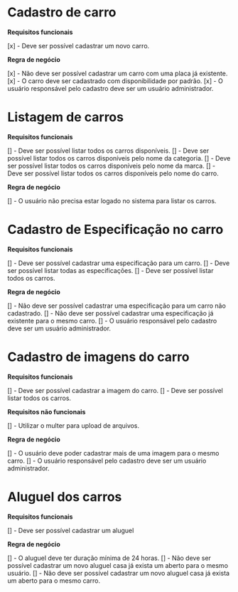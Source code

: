 # Cadastro de carro

**Requisitos funcionais**

[x] - Deve ser possível cadastrar um novo carro.

**Regra de negócio**

[x] - Não deve ser possível cadastrar um carro com uma placa já existente.
[x] - O carro deve ser cadastrado com disponibilidade por padrão.
[x] - O usuário responsável pelo cadastro deve ser um usuário administrador.

# Listagem de carros

**Requisitos funcionais**

[] - Deve ser possível listar todos os carros disponíveis.
[] - Deve ser possível listar todos os carros disponíveis pelo nome da categoria.
[] - Deve ser possível listar todos os carros disponíveis pelo nome da marca.
[] - Deve ser possível listar todos os carros disponíveis pelo nome do carro.

**Regra de negócio**

[] - O usuário não precisa estar logado no sistema para listar os carros.

# Cadastro de Especificação no carro

**Requisitos funcionais**

[] - Deve ser possível cadastrar uma especificação para um carro.
[] - Deve ser possível listar todas as especificações.
[] - Deve ser possível listar todos os carros.

**Regra de negócio**

[] - Não deve ser possível cadastrar uma especificação para um carro não cadastrado.
[] - Não deve ser possível cadastrar uma especificação já existente para o mesmo carro.
[] - O usuário responsável pelo cadastro deve ser um usuário administrador.

# Cadastro de imagens do carro

**Requisitos funcionais**

[] - Deve ser possível cadastrar a imagem do carro.
[] - Deve ser possível listar todos os carros.

**Requisitos não funcionais**

[] - Utilizar o multer para upload de arquivos.

**Regra de negócio**

[] - O usuário deve poder cadastrar mais de uma imagem para o mesmo carro.
[] - O usuário responsável pelo cadastro deve ser um usuário administrador.

# Aluguel dos carros

**Requisitos funcionais**

[] - Deve ser possível cadastrar um aluguel

**Regra de negócio**

[] - O aluguel deve ter duração mínima de 24 horas.
[] - Não deve ser possível cadastrar um novo aluguel casa já exista um aberto para o mesmo usuário.
[] - Não deve ser possível cadastrar um novo aluguel casa já exista um aberto para o mesmo carro.
